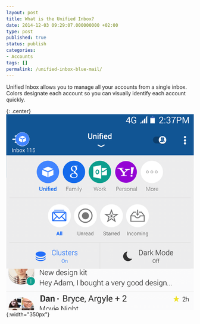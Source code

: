 ```yaml
---
layout: post
title: What is the Unified Inbox?
date: 2014-12-03 09:29:07.000000000 +02:00
type: post
published: true
status: publish
categories:
- Accounts
tags: []
permalink: /unified-inbox-blue-mail/
---
```


Unified Inbox allows you to manage all your accounts from a single inbox. Colors designate each account so you can visually identify each account quickly.

{: .center}
![Blue Mail Picker](/assets/BlueMail_Picker.png){:width="350px"}
